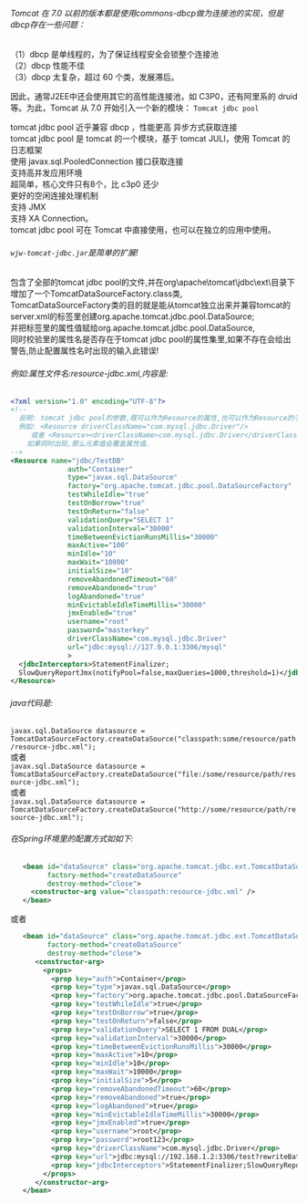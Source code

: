 ###### Tomcat 在 7.0 以前的版本都是使用commons-dbcp做为连接池的实现，但是 dbcp存在一些问题： 
>   
（1）dbcp 是单线程的，为了保证线程安全会锁整个连接池   
（2）dbcp 性能不佳   
（3）dbcp 太复杂，超过 60 个类，发展滞后。   
    
因此，通常J2EE中还会使用其它的高性能连接池，如 C3P0，还有阿里系的 druid 等。为此，Tomcat 从 7.0 开始引入一个新的模块： `Tomcat jdbc pool`
>  
tomcat jdbc pool 近乎兼容 dbcp ，性能更高 
异步方式获取连接 	
tomcat jdbc pool 是 tomcat 的一个模块，基于 tomcat JULI，使用 Tomcat 的日志框架 	
使用 javax.sql.PooledConnection 接口获取连接 	
支持高并发应用环境 	
超简单，核心文件只有8个，比 c3p0 还少 	
更好的空闲连接处理机制 	
支持 JMX 	
支持 XA Connection。 	
tomcat jdbc pool 可在 Tomcat 中直接使用，也可以在独立的应用中使用。 	
        
###### `wjw-tomcat-jdbc.jar`是简单的扩展!
包含了全部的tomcat jdbc pool的文件,并在org\apache\tomcat\jdbc\ext\目录下增加了一个TomcatDataSourceFactory.class类,  
TomcatDataSourceFactory类的目的就是能从tomcat独立出来并兼容tomcat的server.xml的<Resource>标签里创建org.apache.tomcat.jdbc.pool.DataSource;  
并把<Resource>标签里的属性值赋给org.apache.tomcat.jdbc.pool.DataSource,  
同时校验<Resource>里的属性名是否存在于tomcat jdbc pool的属性集里,如果不存在会给出警告,防止配置属性名时出现的输入此错误!  

###### 例如:属性文件名:resource-jdbc.xml,内容是:
```xml
<?xml version="1.0" encoding="UTF-8"?>
<!--
  说明: tomcat jdbc pool的参数,既可以作为Resource的属性,也可以作为Resource的子元素;
  例如: <Resource driverClassName="com.mysql.jdbc.Driver"/>  
     或者 <Resource><driverClassName>com.mysql.jdbc.Driver</driverClassName></Resource>
    如果同时出现,那么元素值会覆盖属性值.
-->
<Resource name="jdbc/TestDB"
              auth="Container"
              type="javax.sql.DataSource"
              factory="org.apache.tomcat.jdbc.pool.DataSourceFactory"
              testWhileIdle="true"
              testOnBorrow="true"
              testOnReturn="false"
              validationQuery="SELECT 1"
              validationInterval="30000"
              timeBetweenEvictionRunsMillis="30000"
              maxActive="100"
              minIdle="10"
              maxWait="10000"
              initialSize="10"
              removeAbandonedTimeout="60"
              removeAbandoned="true"
              logAbandoned="true"
              minEvictableIdleTimeMillis="30000"
              jmxEnabled="true"
              username="root"
              password="masterkey"
              driverClassName="com.mysql.jdbc.Driver"
              url="jdbc:mysql://127.0.0.1:3306/mysql"
              >
  <jdbcInterceptors>StatementFinalizer;
  SlowQueryReportJmx(notifyPool=false,maxQueries=1000,threshold=1)</jdbcInterceptors>
</Resource>
```

###### java代码是: 

`javax.sql.DataSource datasource = TomcatDataSourceFactory.createDataSource("classpath:some/resource/path/resource-jdbc.xml");`	  
或者  
`javax.sql.DataSource datasource = TomcatDataSourceFactory.createDataSource("file:/some/resource/path/resource-jdbc.xml");`  
或者  
`javax.sql.DataSource datasource = TomcatDataSourceFactory.createDataSource("http://some/resource/path/resource-jdbc.xml");`  

###### 在Spring环境里的配置方式如如下:
```xml
   <bean id="dataSource" class="org.apache.tomcat.jdbc.ext.TomcatDataSourceFactory" 
         factory-method="createDataSource"
         destroy-method="close">
     <constructor-arg value="classpath:resource-jdbc.xml" />
   </bean>
```
或者
```xml
   <bean id="dataSource" class="org.apache.tomcat.jdbc.ext.TomcatDataSourceFactory" 
         factory-method="createDataSource"
         destroy-method="close">
      <constructor-arg>
        <props>
          <prop key="auth">Container</prop>
          <prop key="type">javax.sql.DataSource</prop>
          <prop key="factory">org.apache.tomcat.jdbc.pool.DataSourceFactory</prop>
          <prop key="testWhileIdle">true</prop>
          <prop key="testOnBorrow">true</prop>
          <prop key="testOnReturn">false</prop>
          <prop key="validationQuery">SELECT 1 FROM DUAL</prop>
          <prop key="validationInterval">30000</prop>
          <prop key="timeBetweenEvictionRunsMillis">30000</prop>
          <prop key="maxActive">10</prop>
          <prop key="minIdle">10</prop>
          <prop key="maxWait">10000</prop>
          <prop key="initialSize">5</prop>
          <prop key="removeAbandonedTimeout">60</prop>
          <prop key="removeAbandoned">true</prop>
          <prop key="logAbandoned">true</prop>
          <prop key="minEvictableIdleTimeMillis">30000</prop>
          <prop key="jmxEnabled">true</prop>
          <prop key="username">root</prop>
          <prop key="password">root123</prop>
          <prop key="driverClassName">com.mysql.jdbc.Driver</prop>
          <prop key="url">jdbc:mysql://192.168.1.2:3306/test?rewriteBatchedStatements=true&amp;characterEncoding=utf-8</prop>
          <prop key="jdbcInterceptors">StatementFinalizer;SlowQueryReportJmx(notifyPool=false,maxQueries=1000,threshold=300)</prop>
        </props> 
      </constructor-arg>
   </bean>
```
